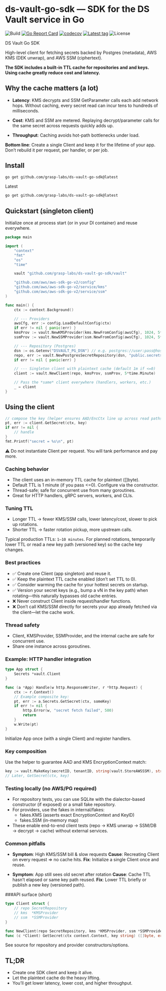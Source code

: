 # ds-vault-go-sdk — SDK for the DS Vault service in Go

![Build](https://github.com/grasp-labs/ds-vault-go-sdk/actions/workflows/ci.yml/badge.svg)
[![Go Report Card](https://goreportcard.com/badge/github.com/grasp-labs/ds-vault-go-sdk)](https://goreportcard.com/report/github.com/grasp-labs/ds-vault-go-sdk)
[![codecov](https://codecov.io/gh/grasp-labs/ds-vault-go-sdk/branch/main/graph/badge.svg)](https://codecov.io/gh/grasp-labs/ds-vault-go-sdk)
[![Latest tag](https://img.shields.io/github/v/tag/grasp-labs/ds-vault-go-sdk?sort=semver)](https://github.com/grasp-labs/ds-vault-go-sdk/tags)
![License](https://img.shields.io/github/license/grasp-labs/ds-vault-go-sdk?cacheSeconds=60)

DS Vault Go SDK

High-level client for fetching secrets backed by Postgres (metadata), AWS KMS (DEK unwrap), and AWS SSM (ciphertext).

**The SDK includes a built-in TTL cache for repositories and and keys. Using cache greatly reduce cost and latency.**

## Why the cache matters (a lot)

- **Latency**: KMS decrypts and SSM GetParameter calls each add network hops. Without caching, every secret read can incur tens to hundreds of milliseconds.

- **Cost**: KMS and SSM are metered. Replaying decrypt/parameter calls for the same secret across requests quickly adds up.

- **Throughput**: Caching avoids hot-path bottlenecks under load.

**Bottom line**: Create a single Client and keep it for the lifetime of your app. Don’t rebuild it per request, per handler, or per job.

## Install

```bash
go get github.com/grasp-labs/ds-vault-go-sdk@latest
```

Latest

```bash
go get github.com/grasp-labs/ds-vault-go-sdk@latest
```

## Quickstart (singleton client)

Initialize once at process start (or in your DI container) and reuse everywhere.

```go
package main

import (
	"context"
	"fmt"
	"os"
	"time"

	vault "github.com/grasp-labs/ds-vault-go-sdk/vault"

	"github.com/aws/aws-sdk-go-v2/config"
	"github.com/aws/aws-sdk-go-v2/service/kms"
	"github.com/aws/aws-sdk-go-v2/service/ssm"
)

func main() {
	ctx := context.Background()

	// --- Providers
	awsCfg, err := config.LoadDefaultConfig(ctx)
	if err != nil { panic(err) }
	kmsProv := vault.NewKMSProvider(kms.NewFromConfig(awsCfg), 1024, 5*time.Minute)
	ssmProv := vault.NewSSMProvider(ssm.NewFromConfig(awsCfg), 1024, 5*time.Minute)

	// --- Repository (Postgres)
	dsn := os.Getenv("DSVAULT_PG_DSN") // e.g. postgres://user:pass@host:5432/db?sslmode=require
	repo, err := vault.NewPostgresSecretRepository(dsn, "public.secrets")
	if err != nil { panic(err) }

	// --- Singleton client with plaintext cache (default 1m if <=0)
	client := vault.NewClient(repo, kmsProv, ssmProv, 5*time.Minute)

	// Pass the *same* client everywhere (handlers, workers, etc.)
	_ = client
}
```

## Using the client

```go
// compose the key (helper ensures AAD/EncCtx line up across read paths)
pt, err := client.GetSecret(ctx, key)
if err != nil {
    // handle
}
fmt.Printf("secret = %s\n", pt)
```

⚠️ Do not instantiate Client per request. You will tank performance and pay more.

### Caching behavior

- The client uses an in-memory TTL cache for plaintext ([]byte).
- Default TTL is 1 minute (if you pass <=0). Configure via the constructor.
- Thread-safe; safe for concurrent use from many goroutines.
- Great for HTTP handlers, gRPC servers, workers, and CLIs.

### Tuning TTL

- Longer TTL → fewer KMS/SSM calls, lower latency/cost, slower to pick up rotations.
- Shorter TTL → faster rotation pickup, more upstream calls.

Typical production TTLs: `1–10 minutes`. For planned rotations, temporarily lower TTL or read a new key path (versioned key) so the cache key changes.

### Best practices

- ✅ Create one Client (app singleton) and reuse it.
- ✅ Keep the plaintext TTL cache enabled (don’t set TTL to 0).
- ✅ Consider warming the cache for your hottest secrets on startup.
- ✅ Version your secret keys (e.g., bump a vN in the key path) when rotating—this naturally bypasses old cache entries.
- ❌ Never construct Client inside request/handler functions.
- ❌ Don’t call KMS/SSM directly for secrets your app already fetched via the client—let the cache work.

### Thread safety

- Client, KMSProvider, SSMProvider, and the internal cache are safe for concurrent use.
- Share one instance across goroutines.

### Example: HTTP handler integration

```go
type App struct {
    Secrets *vault.Client
}

func (a *App) Handle(w http.ResponseWriter, r *http.Request) {
    ctx := r.Context()
    // Example composite key:
    pt, err := a.Secrets.GetSecret(ctx, someKey)
    if err != nil {
        http.Error(w, "secret fetch failed", 500)
        return
    }
    w.Write(pt)
}
```

Initialize App once (with a single Client) and register handlers.

### Key composition

Use the helper to guarantee AAD and KMS EncryptionContext match:

```go
key := vault.MakeKey(secretID, tenantID, string(vault.StoreAWSSSM), string(vault.EnvProd), "ds", "vault")
// Later, GetSecret(ctx, key)
```

### Testing locally (no AWS/PG required)

- For repository tests, you can use SQLite with the dialector-based constructor (if exposed) or a small fake repository.
- For providers, use the fakes in internal/fakes:
	- fakes.KMS (asserts exact EncryptionContext and KeyID)
	- fakes.SSM (in-memory map)
- These enable end-to-end client tests (repo → KMS unwrap → SSM/DB → decrypt → cache) without external services.

### Common pitfalls

- **Symptom**: High KMS/SSM bill & slow requests
  **Cause**: Recreating Client on every request ⇒ no cache hits.
  **Fix**: Initialize a single Client once and reuse.

- **Symptom**: App still sees old secret after rotation
  **Cause**: Cache TTL hasn’t elapsed or same key path reused.
  **Fix**: Lower TTL briefly or publish a new key (versioned path).

###API surface (short)

```go
type Client struct {
    // repo SecretRepository
    // kms  *KMSProvider
    // ssm  *SSMProvider
}

func NewClient(repo SecretRepository, kms *KMSProvider, ssm *SSMProvider, ptCacheTTL time.Duration) *Client
func (c *Client) GetSecret(ctx context.Context, key string) ([]byte, error)
```

See source for repository and provider constructors/options.

## TL;DR

- Create one SDK client and keep it alive.
- Let the plaintext cache do the heavy lifting.
- You’ll get lower latency, lower cost, and higher throughput.